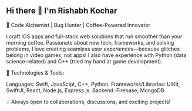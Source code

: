 ## Hi there 👋 I'm Rishabh Kochar

🚀 Code Alchemist | Bug Hunter | Coffee-Powered Innovator

I craft iOS apps and full-stack web solutions that run smoother than your morning coffee. Passionate about new tech, frameworks, and solving problems, I love creating seamless user experiences—because glitches belong in video games, not apps!
I also have experience with Python (data science-related) and C++ (tried my hand at game development).

🔧 Technologies & Tools:

Languages: Swift, JavaScipt, C++, Python.
Frameworks/Libraries: UIKit, SwiftUI, React, Node.js, Express.js.
Backend: Firebase, MongoDB.



💡 Always open to collaborations, discussions, and exciting projects!

<!--
**RISHABHKOCHAR27/RISHABHKOCHAR27** is a ✨ _special_ ✨ repository because its `README.md` (this file) appears on your GitHub profile.

Here are some ideas to get you started:

- 🔭 I’m currently working on ...
- 🌱 I’m currently learning ...
- 👯 I’m looking to collaborate on ...
- 🤔 I’m looking for help with ...
- 💬 Ask me about ...
- 📫 How to reach me: ...
- 😄 Pronouns: ...
- ⚡ Fun fact: ...
-->
